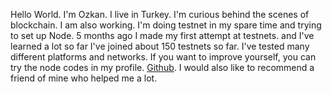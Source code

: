 Hello World. I'm Ozkan.
I live in Turkey.
I'm curious behind the scenes of blockchain. I am also working. I'm doing testnet in my spare time and trying to set up Node.
5 months ago I made my first attempt at testnets. and I've learned a lot so far
I've joined about 150 testnets so far. I've tested many different platforms and networks. If you want to improve yourself, you can try the node codes in my profile.
[Github](https://github.com/ozki64).
I would also like to recommend a friend of mine who helped me a lot.
